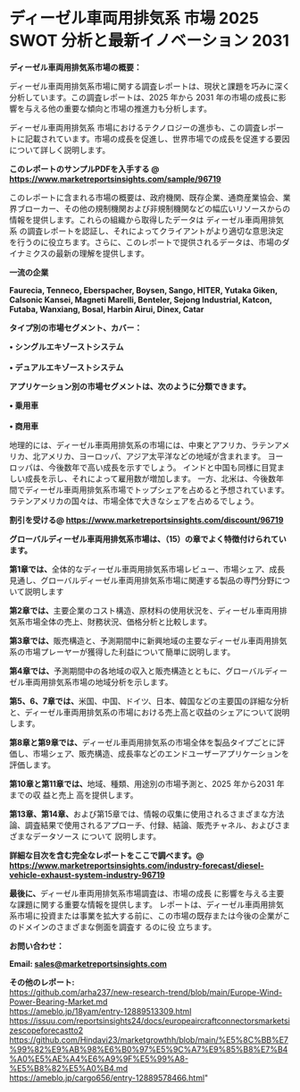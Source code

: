 # ディーゼル車両用排気系 市場 2025 SWOT 分析と最新イノベーション 2031

<strong><b>ディーゼル車両用排気系市場の概要：</b></strong>

ディーゼル車両用排気系市場に関する調査レポートは、現状と課題を巧みに深く分析しています。この調査レポートは、2025 年から 2031 年の市場の成長に影響を与える他の重要な傾向と市場の推進力も分析します。

ディーゼル車両用排気系 市場におけるテクノロジーの進歩も、この調査レポートに記載されています。市場の成長を促進し、世界市場での成長を促進する要因について詳しく説明します。

<strong>このレポートのサンプルPDFを入手する @ <a href=https://www.marketreportsinsights.com/sample/96719>https://www.marketreportsinsights.com/sample/96719</a></strong>

このレポートに含まれる市場の概要は、政府機関、既存企業、通商産業協会、業界ブローカー、その他の規制機関および非規制機関などの幅広いリソースからの情報を提供します。これらの組織から取得したデータは ディーゼル車両用排気系 の調査レポートを認証し、それによってクライアントがより適切な意思決定を行うのに役立ちます。さらに、このレポートで提供されるデータは、市場のダイナミクスの最新の理解を提供します。

<strong>一流の企業</strong>

<strong><b>Faurecia, Tenneco, Eberspacher, Boysen, Sango, HITER, Yutaka Giken, Calsonic Kansei, Magneti Marelli, Benteler, Sejong Industrial, Katcon, Futaba, Wanxiang, Bosal, Harbin Airui, Dinex, Catar</b></strong>

<strong><b>タイプ別の市場セグメント、カバー：</b></strong>

<strong>• シングルエキゾーストシステム<br><br>• デュアルエキゾーストシステム</strong>

<strong><b>アプリケーション別の市場セグメントは、次のように分類できます。</b></strong>

<strong>• 乗用車<br><br>• 商用車</strong>

 地理的には、ディーゼル車両用排気系の市場には、中東とアフリカ、ラテンアメリカ、北アメリカ、ヨーロッパ、アジア太平洋などの地域が含まれます。 ヨーロッパは、今後数年で高い成長を示すでしょう。 インドと中国も同様に目覚ましい成長を示し、それによって雇用数が増加します。 一方、北米は、今後数年間でディーゼル車両用排気系市場でトップシェアを占めると予想されています。 ラテンアメリカの国々は、市場全体で大きなシェアを占めるでしょう。

<strong>割引を受ける@ <a href=https://www.marketreportsinsights.com/discount/96719>https://www.marketreportsinsights.com/discount/96719</a></strong>

<strong><b>グローバルディーゼル車両用排気系市場は、（15）の章でよく特徴付けられています。</b></strong>

<strong><b>第</b></strong><strong><b>1章では、</b></strong>全体的なディーゼル車両用排気系市場レビュー、市場シェア、成長見通し、グローバルディーゼル車両用排気系市場に関連する製品の専門分野について説明します

<strong><b>第2章では、</b></strong>主要企業のコスト構造、原材料の使用状況を、ディーゼル車両用排気系市場全体の売上、財務状況、価格分析と比較します。

<strong><b>第3章では、</b></strong>販売構造と、予測期間中に新興地域の主要なディーゼル車両用排気系の市場プレーヤーが獲得した利益について簡単に説明します。

<strong><b>第4章では、</b></strong>予測期間中の各地域の収入と販売構造とともに、グローバルディーゼル車両用排気系市場の地域分析を示します。

<strong><b>第5、6、7章では、</b></strong>米国、中国、ドイツ、日本、韓国などの主要国の詳細な分析と、ディーゼル車両用排気系の市場における売上高と収益のシェアについて説明します。

<strong><b>第8章と第9章では、</b></strong>ディーゼル車両用排気系の市場全体を製品タイプごとに評価し、市場シェア、販売構造、成長率などのエンドユーザーアプリケーションを評価します。

<strong><b>第10章と第11章では、</b></strong>地域、種類、用途別の市場予測と、2025 年から2031 年までの収 益と売上 高を提供します。

<strong><b>第13章、第14章、</b></strong>および第15章では、情報の収集に使用されるさまざまな方法論、調査結果で使用されるアプローチ、付録、結論、販売チャネル、およびさまざまなデータソース について 説明します。

<strong>詳細な目次を含む完全なレポートをここで調べます。@ <a href=https://www.marketreportsinsights.com/industry-forecast/diesel-vehicle-exhaust-system-industry-96719>https://www.marketreportsinsights.com/industry-forecast/diesel-vehicle-exhaust-system-industry-96719</a></strong>

<strong><b>最後に、</b></strong>ディーゼル車両用排気系市場調査は、市場の成長 に影響を</a>与える主要な課題に関する重要な情報を提供します。 レポートは、ディーゼル車両用排気系市場に投資または事業を拡大する前に、この市場の既存または今後の企業がこのドメインのさまざまな側面を調査す るのに役 立ちます。

<strong><b>お問い合わせ：</b></strong>

<strong>Email: </strong><a href=mailto:sales@marketreportsinsights.com><strong>sales@marketreportsinsights.com</strong></a>

<strong>その他のレポート:</strong>
<br>
<a href=https://github.com/arha237/new-research-trend/blob/main/Europe-Wind-Power-Bearing-Market.md>https://github.com/arha237/new-research-trend/blob/main/Europe-Wind-Power-Bearing-Market.md</a>
<br>
<a href=https://ameblo.jp/18yam/entry-12889513309.html>https://ameblo.jp/18yam/entry-12889513309.html</a>
<br>
<a href=https://issuu.com/reportsinsights24/docs/europeaircraftconnectorsmarketsizescopeforecastto2>https://issuu.com/reportsinsights24/docs/europeaircraftconnectorsmarketsizescopeforecastto2</a>
<br>
<a href=https://github.com/Hindavi23/marketgrowthh/blob/main/%E5%8C%BB%E7%99%82%E9%AB%98%E6%B0%97%E5%9C%A7%E9%85%B8%E7%B4%A0%E5%AE%A4%E6%A9%9F%E5%99%A8-%E5%B8%82%E5%A0%B4.md>https://github.com/Hindavi23/marketgrowthh/blob/main/%E5%8C%BB%E7%99%82%E9%AB%98%E6%B0%97%E5%9C%A7%E9%85%B8%E7%B4%A0%E5%AE%A4%E6%A9%9F%E5%99%A8-%E5%B8%82%E5%A0%B4.md</a>
<br>
<a href=https://ameblo.jp/cargo656/entry-12889578466.html>https://ameblo.jp/cargo656/entry-12889578466.html</a>"
